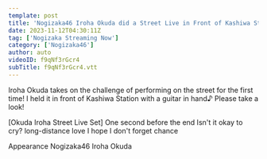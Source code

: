 ```yaml
---
template: post
title: 'Nogizaka46 Iroha Okuda did a Street Live in Front of Kashiwa Station!'
date: 2023-11-12T04:30:11Z
tag: ['Nogizaka Streaming Now']
category: ['Nogizaka46']
author: auto 
videoID: f9qNf3rGcr4
subTitle: f9qNf3rGcr4.vtt
---
```

Iroha Okuda takes on the challenge of performing on the street for the first time! I held it in front of Kashiwa Station with a guitar in hand♪ Please take a look!

[Okuda Iroha Street Live Set]
One second before the end
Isn't it okay to cry?
long-distance love
I hope I don't forget
chance

Appearance
Nogizaka46 Iroha Okuda 
